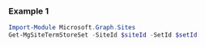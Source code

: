 ### Example 1
``` powershell
Import-Module Microsoft.Graph.Sites
Get-MgSiteTermStoreSet -SiteId $siteId -SetId $setId
```
